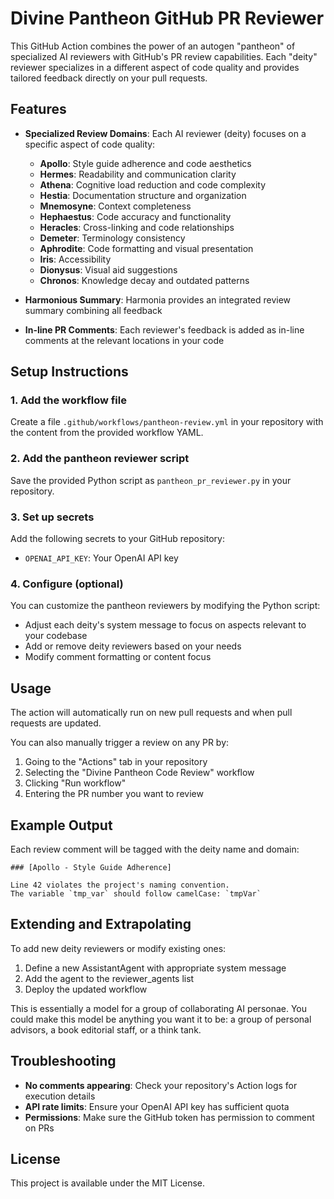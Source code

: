 
# Divine Pantheon GitHub PR Reviewer

This GitHub Action combines the power of an autogen "pantheon" of specialized AI reviewers with GitHub's PR review capabilities. Each "deity" reviewer specializes in a different aspect of code quality and provides tailored feedback directly on your pull requests.

## Features

- **Specialized Review Domains**: Each AI reviewer (deity) focuses on a specific aspect of code quality:
  - **Apollo**: Style guide adherence and code aesthetics
  - **Hermes**: Readability and communication clarity
  - **Athena**: Cognitive load reduction and code complexity
  - **Hestia**: Documentation structure and organization
  - **Mnemosyne**: Context completeness
  - **Hephaestus**: Code accuracy and functionality
  - **Heracles**: Cross-linking and code relationships
  - **Demeter**: Terminology consistency
  - **Aphrodite**: Code formatting and visual presentation
  - **Iris**: Accessibility
  - **Dionysus**: Visual aid suggestions
  - **Chronos**: Knowledge decay and outdated patterns

- **Harmonious Summary**: Harmonia provides an integrated review summary combining all feedback

- **In-line PR Comments**: Each reviewer's feedback is added as in-line comments at the relevant locations in your code

## Setup Instructions

### 1. Add the workflow file

Create a file `.github/workflows/pantheon-review.yml` in your repository with the content from the provided workflow YAML.

### 2. Add the pantheon reviewer script

Save the provided Python script as `pantheon_pr_reviewer.py` in your repository.

### 3. Set up secrets

Add the following secrets to your GitHub repository:
- `OPENAI_API_KEY`: Your OpenAI API key

### 4. Configure (optional)

You can customize the pantheon reviewers by modifying the Python script:
- Adjust each deity's system message to focus on aspects relevant to your codebase
- Add or remove deity reviewers based on your needs
- Modify comment formatting or content focus

## Usage

The action will automatically run on new pull requests and when pull requests are updated.

You can also manually trigger a review on any PR by:
1. Going to the "Actions" tab in your repository
2. Selecting the "Divine Pantheon Code Review" workflow
3. Clicking "Run workflow"
4. Entering the PR number you want to review

## Example Output

Each review comment will be tagged with the deity name and domain:

```
### [Apollo - Style Guide Adherence]

Line 42 violates the project's naming convention. 
The variable `tmp_var` should follow camelCase: `tmpVar`
```

## Extending and Extrapolating

To add new deity reviewers or modify existing ones:
1. Define a new AssistantAgent with appropriate system message
2. Add the agent to the reviewer_agents list
3. Deploy the updated workflow

This is essentially a model for a group of collaborating AI personae.
You could make this model be anything you want it to be: a group of personal advisors, a book editorial staff, or a think tank.

## Troubleshooting

- **No comments appearing**: Check your repository's Action logs for execution details
- **API rate limits**: Ensure your OpenAI API key has sufficient quota
- **Permissions**: Make sure the GitHub token has permission to comment on PRs

## License

This project is available under the MIT License.
